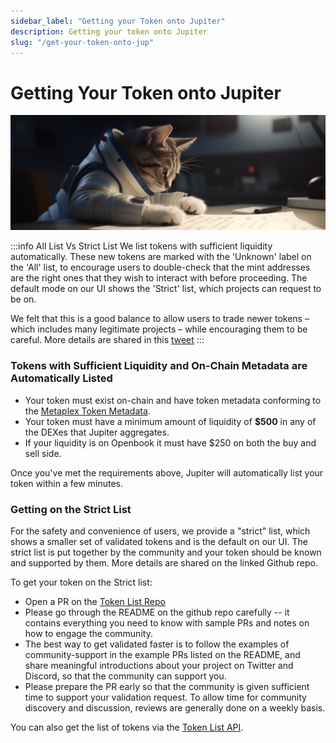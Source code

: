 ```yaml
---
sidebar_label: "Getting your Token onto Jupiter"
description: Getting your token onto Jupiter
slug: "/get-your-token-onto-jup"
---
```

# Getting Your Token onto Jupiter
![cat_list2](./cat_list2.png)

:::info All List Vs Strict List
We list tokens with sufficient liquidity automatically. These new tokens are marked with the 'Unknown' label on the 'All' list, to encourage users to double-check that the mint addresses are the right ones that they wish to interact with before proceeding. The default mode on our UI shows the 'Strict' list, which projects can request to be on.

We felt that this is a good balance to allow users to trade newer tokens – which includes many legitimate projects – while encouraging them to be careful. More details are shared in this [tweet](https://twitter.com/JupiterExchange/status/1580217415593443329?s=20&t=xmsYmPnUZfuS6tQpvEQ7Pg)
:::

### Tokens with Sufficient Liquidity and On-Chain Metadata are Automatically Listed

- Your token must exist on-chain and have token metadata conforming to the [Metaplex Token Metadata](https://docs.metaplex.com/programs/token-metadata/token-standard).
- Your token must have a minimum amount of liquidity of **$500** in any of the DEXes that Jupiter aggregates.
- If your liquidity is on Openbook it must have $250 on both the buy and sell side.

Once you've met the requirements above, Jupiter will automatically list your token within a few minutes.


### Getting on the Strict List

For the safety and convenience of users, we provide a "strict" list, which shows a smaller set of validated tokens and is the default on our UI.  The strict list is put together by the community and your token should be known and supported by them. More details are shared on the linked Github repo.

To get your token on the Strict list:
- Open a PR on the [Token List Repo](https://github.com/jup-ag/token-list)
- Please go through the README on the github repo carefully  -- it contains everything you need to know with sample PRs and notes on how to engage the community.
- The best way to get validated faster is to follow the examples of community-support in the example PRs listed on the README, and share meaningful introductions about your project on Twitter and Discord, so that the community can support you. 
- Please prepare the PR early so that the community is given sufficient time to support your validation request. To allow time for community discovery and discussion, reviews are generally done on a weekly basis.


You can also get the list of tokens via the [Token List API](/docs/apis/token-list-api).
